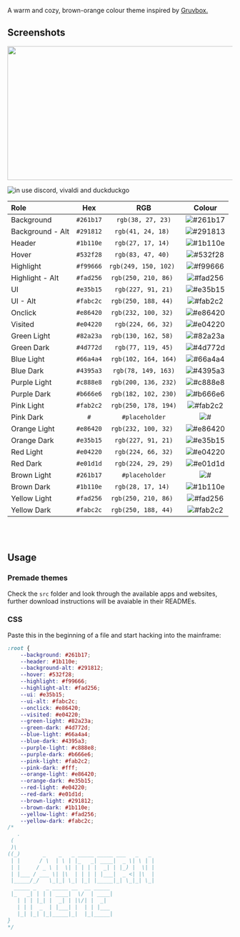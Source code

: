 A warm and cozy, brown-orange colour theme inspired by [Gruvbox.](https://github.com/morhetz/gruvbox)

## Screenshots
<img src="https://github.com/Gitleptune/lantern-theme/blob/main/screenshots/other/lantern-theme-palette.png?raw=true" width="600" height="300" />


[//]: # "![colour theme](https://github.com/Gitleptune/lantern-theme/blob/main/screenshots/other/lantern-theme-palette.png?raw=true)"


![in use discord, vivaldi and duckduckgo](https://github.com/Gitleptune/lantern-theme/blob/main/screenshots/other/vivaldi.png?raw=true)

| Role             |    Hex    |          RGB          |     Colour     |
| :--------------- | :-------: | :-------------------: | :------------: |
| Background       | `#261b17` |   `rgb(38, 27, 23)`   | ![#261b17](1)  |
| Background - Alt | `#291812` |  `rgb(41, 24, 18) `   | ![#291813](2)  |
| Header           | `#1b110e` |  `rgb(27, 17, 14) `   | ![#1b110e](3)  |
| Hover            | `#532f28` |  `rgb(83, 47, 40) `   | ![#532f28](4)  |
| Highlight        | `#f99666` | `rgb(249, 150, 102) ` | ![#f99666](5)  |
| Highlight - Alt  | `#fad256` | `rgb(250, 210, 86) `  | ![#fad256](6)  |
| UI               | `#e35b15` |  `rgb(227, 91, 21)`   | ![#e35b15](7)  |
| UI - Alt         | `#fabc2c` | `rgb(250, 188, 44) `  | ![#fab2c2](8)  |
| Onclick          | `#e86420` | `rgb(232, 100, 32) `  | ![#e86420](9)  |
| Visited          | `#e04220` |  `rgb(224, 66, 32)`   | ![#e04220](10) |
| Green Light      | `#82a23a` | `rgb(130, 162, 58) `  | ![#82a23a](11) |
| Green Dark       | `#4d772d` |  `rgb(77, 119, 45)`   | ![#4d772d](12) |
| Blue Light       | `#66a4a4` | `rgb(102, 164, 164)`  | ![#66a4a4](13) |
| Blue Dark        | `#4395a3` |  `rgb(78, 149, 163)`  | ![#4395a3](14) |
| Purple Light     | `#c888e8` | `rgb(200, 136, 232)`  | ![#c888e8](15) |
| Purple Dark      | `#b666e6` | `rgb(182, 102, 230)`  | ![#b666e6](16) |
| Pink Light       | `#fab2c2` | `rgb(250, 178, 194)`  | ![#fab2c2](17) |
| Pink Dark        |    `#`    |    `#placeholder`     |    ![#](18)    |
| Orange Light     | `#e86420` | `rgb(232, 100, 32) `  | ![#e86420](19) |
| Orange Dark      | `#e35b15` |  `rgb(227, 91, 21)`   | ![#e35b15](20) |
| Red Light        | `#e04220` |  `rgb(224, 66, 32)`   | ![#e04220](21) |
| Red Dark         | `#e01d1d` |  `rgb(224, 29, 29)`   | ![#e01d1d](22) |
| Brown Light      | `#261b17` |    `#placeholder`     |    ![#](23)    |
| Brown Dark       | `#1b110e` |  `rgb(28, 17, 14) `   | ![#1b110e](24) |
| Yellow Light     | `#fad256` | `rgb(250, 210, 86) `  | ![#fad256](25) |
| Yellow Dark      | `#fabc2c` | `rgb(250, 188, 44) `  | ![#fab2c2](26) |

<br/>
<br/>

[//]: # " <br> go brrr "

## Usage

### Premade themes

Check the `src` folder and look through the available apps and websites, further download instructions will be avaiable in their READMEs.

### CSS

Paste this in the beginning of a file and start hacking into the mainframe:

```css
:root {
	--background: #261b17;
	--header: #1b110e;
	--background-alt: #291812;
	--hover: #532f28;
	--highlight: #f99666;
	--highlight-alt: #fad256;
	--ui: #e35b15;
	--ui-alt: #fabc2c;
	--onclick: #e86420;
	--visited: #e04220;
	--green-light: #82a23a;
	--green-dark: #4d772d;
	--blue-light: #66a4a4;
	--blue-dark: #4395a3;
	--purple-light: #c888e8;
	--purple-dark: #b666e6;
	--pink-light: #fab2c2;
	--pink-dark: #fff;
	--orange-light: #e86420;
	--orange-dark: #e35b15;
	--red-light: #e04220;
	--red-dark: #e01d1d;
	--brown-light: #291812;
	--brown-dark: #1b110e;
	--yellow-light: #fad256;
	--yellow-dark: #fabc2c;
/* 
   .
 (
 )\
((_)       _    _   _ _____ _____ ___   _   _
 | |      / \  | \ | |_   _| ____|  _ \| \ | |
 | |     / _ \ |  \| | | | |  _| | |_) |  \| |
 | |___ / ___ \| |\  | | | | |___|  _ <| |\  |
 |_____/_/   \_|_| \_| |_| |_____|_| \_|_| \_|
  _____ _   _ _____ __  __ _____
 |_   _| | | | ____|  \/  | ____|
   | | | |_| |  _| | |\/| |  _|
   | | |  _  | |___| |  | | |___
   |_| |_| |_|_____|_|  |_|_____|
}
*/
```
